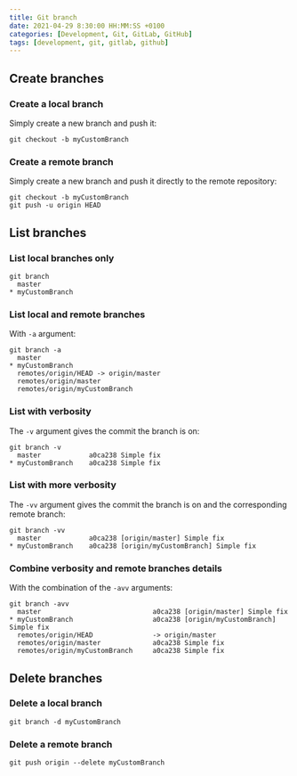 ```yaml
---
title: Git branch
date: 2021-04-29 8:30:00 HH:MM:SS +0100
categories: [Development, Git, GitLab, GitHub]
tags: [development, git, gitlab, github]
---
```


## Create branches

### Create a local branch

Simply create a new branch and push it:

```shell
git checkout -b myCustomBranch
```

### Create a remote branch

Simply create a new branch and push it directly to the remote repository:

```shell
git checkout -b myCustomBranch
git push -u origin HEAD
```

## List branches

### List local branches only

```shell
git branch
  master
* myCustomBranch
```

### List local and remote branches

With `-a` argument:

```shell
git branch -a
  master
* myCustomBranch
  remotes/origin/HEAD -> origin/master
  remotes/origin/master
  remotes/origin/myCustomBranch
```

### List with verbosity

The `-v` argument gives the commit the branch is on:

```shell
git branch -v
  master            a0ca238 Simple fix
* myCustomBranch    a0ca238 Simple fix
```

### List with more verbosity

The `-vv` argument gives the commit the branch is on and the corresponding remote branch:

```shell
git branch -vv
  master            a0ca238 [origin/master] Simple fix
* myCustomBranch    a0ca238 [origin/myCustomBranch] Simple fix
```

### Combine verbosity and remote branches details

With the combination of the `-avv` arguments:

```shell
git branch -avv
  master                            a0ca238 [origin/master] Simple fix
* myCustomBranch                    a0ca238 [origin/myCustomBranch] Simple fix
  remotes/origin/HEAD               -> origin/master
  remotes/origin/master             a0ca238 Simple fix
  remotes/origin/myCustomBranch     a0ca238 Simple fix
```

## Delete branches

### Delete a local branch

```shell
git branch -d myCustomBranch
```

### Delete a remote branch

```shell
git push origin --delete myCustomBranch
```
